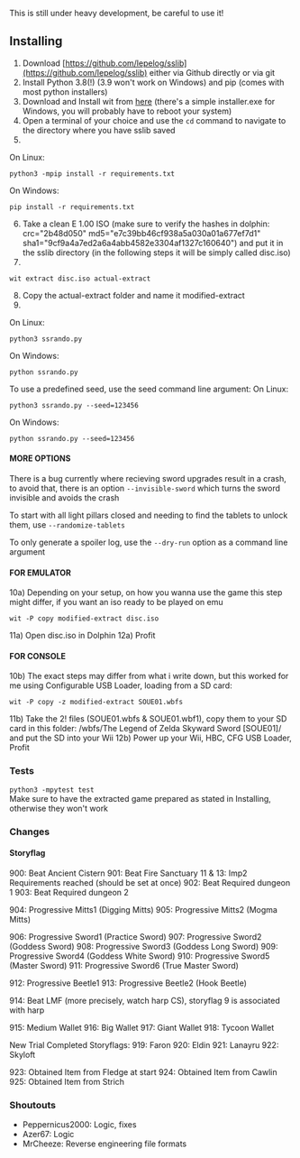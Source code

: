 This is still under heavy development, be careful to use it!

## Installing
1) Download [https://github.com/lepelog/sslib](https://github.com/lepelog/sslib) either via Github directly or via git
2) Install Python 3.8(!) (3.9 won't work on Windows) and pip (comes with most python installers)
3) Download and Install wit from [here](https://wit.wiimm.de/download.html) (there's a simple installer.exe for Windows, you will probably have to reboot your system)
4) Open a terminal of your choice and use the `cd` command to navigate to the directory where you have sslib saved
5)
On Linux:

    python3 -mpip install -r requirements.txt

On Windows:

    pip install -r requirements.txt

6) Take a clean E 1.00 ISO (make sure to verify the hashes in dolphin: crc="2b48d050" md5="e7c39bb46cf938a5a030a01a677ef7d1" sha1="9cf9a4a7ed2a6a4abb4582e3304af1327c160640") and put it in the sslib directory (in the following steps it will be simply called disc.iso)
7)

    wit extract disc.iso actual-extract

8) Copy the actual-extract folder and name it modified-extract
9)
On Linux:

    python3 ssrando.py

On Windows:

    python ssrando.py

To use a predefined seed, use the seed command line argument:
On Linux:

    python3 ssrando.py --seed=123456

On Windows:

    python ssrando.py --seed=123456


#### MORE OPTIONS
There is a bug currently where recieving sword upgrades result in a crash, to avoid that, there is an option `--invisible-sword` which turns
the sword invisible and avoids the crash

To start with all light pillars closed and needing to find the tablets to unlock them, use `--randomize-tablets`

To only generate a spoiler log, use the `--dry-run` option as a command line argument


#### FOR EMULATOR
10a) Depending on your setup, on how you wanna use the game this step might differ, if you want an iso ready to be played on emu

    wit -P copy modified-extract disc.iso

11a) Open disc.iso in Dolphin
12a) Profit
#### FOR CONSOLE
10b) The exact steps may differ from what i write down, but this worked for me using Configurable USB Loader, loading from a SD card:

    wit -P copy -z modified-extract SOUE01.wbfs

11b) Take the 2! files (SOUE01.wbfs & SOUE01.wbf1), copy them to your SD card in this folder: /wbfs/The Legend of Zelda Skyward Sword [SOUE01]/ and put the SD into your Wii
12b) Power up your Wii, HBC, CFG USB Loader, Profit

### Tests
`python3 -mpytest test`  
Make sure to have the extracted game prepared as stated in Installing, otherwise they won't work

### Changes
#### Storyflag
900: Beat Ancient Cistern
901: Beat Fire Sanctuary
11 & 13: Imp2 Requirements reached (should be set at once)
902: Beat Required dungeon 1
903: Beat Required dungeon 2

904: Progressive Mitts1 (Digging Mitts)
905: Progressive Mitts2 (Mogma Mitts)

906: Progressive Sword1 (Practice Sword)
907: Progressive Sword2 (Goddess Sword)
908: Progressive Sword3 (Goddess Long Sword)
909: Progressive Sword4 (Goddess White Sword)
910: Progressive Sword5 (Master Sword)
911: Progressive Sword6 (True Master Sword)

912: Progressive Beetle1
913: Progressive Beetle2 (Hook Beetle)

914: Beat LMF (more precisely, watch harp CS), storyflag 9 is associated with harp

915: Medium Wallet
916: Big Wallet
917: Giant Wallet
918: Tycoon Wallet

New Trial Completed Storyflags:
919: Faron
920: Eldin
921: Lanayru
922: Skyloft

923: Obtained Item from Fledge at start
924: Obtained Item from Cawlin
925: Obtained Item from Strich

### Shoutouts
- Peppernicus2000: Logic, fixes
- Azer67: Logic
- MrCheeze: Reverse engineering file formats
